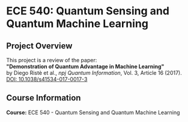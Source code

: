 # **ECE 540: Quantum Sensing and Quantum Machine Learning**

## **Project Overview**
This project is a review of the paper:  
**"Demonstration of Quantum Advantage in Machine Learning"**  
by Diego Ristè et al., _npj Quantum Information_, Vol. 3, Article 16 (2017).  
[DOI: 10.1038/s41534-017-0017-3](https://doi.org/10.1038/s41534-017-0017-3)

## **Course Information**
**Course:** ECE 540 - Quantum Sensing and Quantum Machine Learning
